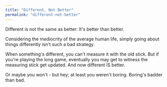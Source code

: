 ```yaml
---
title: "Different, Not Better"
permalink: "different-not-better"
---
```


Different is not the same as better: It's better than better.

Considering the mediocrity of the average human life, simply going about things differently isn't such a bad strategy.

When something's different, you can't measure it with the old stick. But if you're playing the long game, eventually you may get to witness the measuring stick get updated. And now different IS better.

Or maybe you won't - but hey; at least you weren't boring. Boring's badder than bad.
